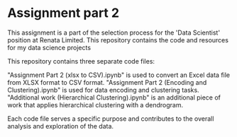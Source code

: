 # Assignment part 2
This assignment is a part of the selection process for the 'Data Scientist' position at Renata Limited. This repository contains the code and resources for my data science projects

This repository contains three separate code files:

"Assignment Part 2 (xlsx to CSV).ipynb" is used to convert an Excel data file from XLSX format to CSV format.
"Assignment Part 2 (Encoding and Clustering).ipynb" is used for data encoding and clustering tasks.
"Additional work (Hierarchical Clustering).ipynb" is an additional piece of work that applies hierarchical clustering with a dendrogram.

Each code file serves a specific purpose and contributes to the overall analysis and exploration of the data.

